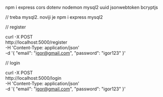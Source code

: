 

npm i express cors dotenv nodemon mysql2 uuid jsonwebtoken bcryptjs

// treba mysql2. noviji je
npm i express mysql2





// register

curl -X POST \
  http://localhost:5000/register \
  -H 'Content-Type: application/json' \
  -d '{
    "email": "igor@gmail.com",
    "password": "igor123"
}'



// login

curl -X POST \
  http://localhost:5000/login \
  -H 'Content-Type: application/json' \
  -d '{
    "email": "igor@gmail.com",
    "password": "igor123"
}'

